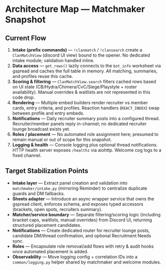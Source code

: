 # Architecture Map — Matchmaker Snapshot

## Current Flow
1. **Intake (prefix commands)** — `!clanmatch` / `!clansearch` create a `ClanMatchView` (discord UI view) bound to the opener. No dedicated intake module; validation handled inline.
2. **Data access** — `get_rows()` lazily connects to the `bot_info` worksheet via gspread and caches the full table in memory. All matching, summaries, and profiles reuse this cache.
3. **Scoring & filtering** — `ClanMatchView.search` filters cached rows based on UI state (CB/Hydra/Chimera/CvC/Siege/Playstyle + roster availability). Manual overrides & waitlists are not represented in this code drop.
4. **Rendering** — Multiple embed builders render recruiter vs member cards, entry criteria, and profiles. Reaction handlers (`REACT_INDEX`) swap between profile and entry embeds.
5. **Notifications** — Daily recruiter summary posts into a configured thread. Recruiter/member panels reply in-channel; no dedicated recruiter lounge broadcast exists yet.
6. **Roles / placement** — No automated role assignment here; presumed to remain manual or out of scope for this snapshot.
7. **Logging & health** — Console logging plus optional thread notifications. HTTP health server exposes `/healthz` via aiohttp. Welcome cog logs to a fixed channel.

## Target Stabilization Points
- **Intake layer** — Extract panel creation and validation into `matchmaker/intake.py` (mirroring Reminder) to centralize duplicate guards and DM fallbacks.
- **Sheets adapter** — Introduce an async wrapper service that owns the gspread client, enforces schema, and exposes typed accessors (brackets, open spots, recruiters summary).
- **Matcher/service boundary** — Separate filtering/scoring logic (including bracket caps, waitlists, manual overrides) from Discord UI, returning structured placement candidates.
- **Notifications** — Create dedicated router for recruiter lounge posts, candidate DM/thread confirmation, and optional Recruitment Needs sync.
- **Roles** — Encapsulate role removal/add flows with retry & audit hooks once automated placement is added.
- **Observability** — Move logging config + correlation IDs into a `common/logging.py` helper shared by matchmaker and welcome modules.
